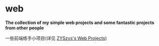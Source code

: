# web

**The collection of my simple web projects and some fantastic projects from other people**

一些前端练手小项目(详见 [ZYSzys's Web Projects](https://zyszys.github.io/web/))

